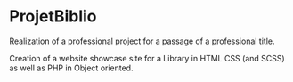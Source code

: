 # ProjetBiblio

Realization of a professional project for a passage of a professional title.

Creation of a website showcase site for a Library in HTML CSS (and SCSS) as well as PHP in Object oriented. 
